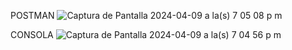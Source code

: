 POSTMAN
![Captura de Pantalla 2024-04-09 a la(s) 7 05 08 p m](https://github.com/GabrielaPuerta/ApacheCamel/assets/111705848/9edc5664-cc0e-430e-9479-72c45c6920dc)

CONSOLA
![Captura de Pantalla 2024-04-09 a la(s) 7 04 56 p m](https://github.com/GabrielaPuerta/ApacheCamel/assets/111705848/2a7e9dc7-f603-4fd0-adda-d263b85de773)
